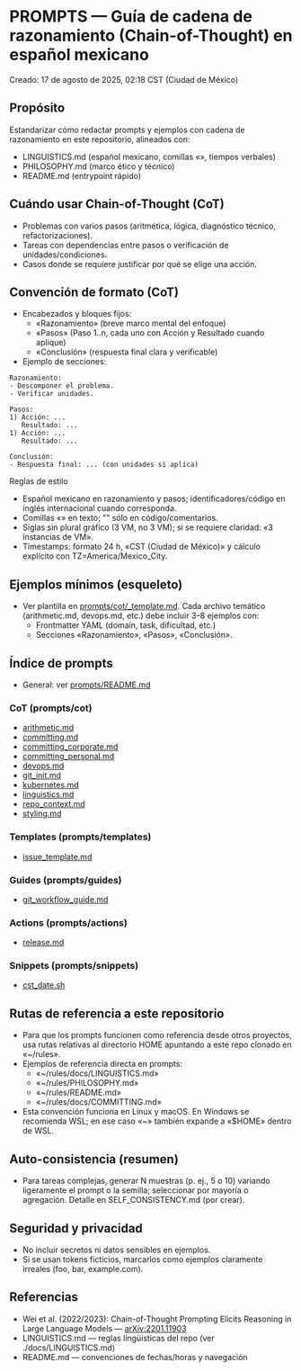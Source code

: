 # PROMPTS — Guía de cadena de razonamiento (Chain-of-Thought) en español mexicano

Creado: 17 de agosto de 2025, 02:18 CST (Ciudad de México)

## Propósito

Estandarizar cómo redactar prompts y ejemplos con cadena de razonamiento en este repositorio, alineados con:

- LINGUISTICS.md (español mexicano, comillas «», tiempos verbales)
- PHILOSOPHY.md (marco ético y técnico)
- README.md (entrypoint rápido)

## Cuándo usar Chain-of-Thought (CoT)

- Problemas con varios pasos (aritmética, lógica, diagnóstico técnico, refactorizaciones).
- Tareas con dependencias entre pasos o verificación de unidades/condiciones.
- Casos donde se requiere justificar por qué se elige una acción.

## Convención de formato (CoT)

- Encabezados y bloques fijos:
  - «Razonamiento» (breve marco mental del enfoque)
  - «Pasos» (Paso 1..n, cada uno con Acción y Resultado cuando aplique)
  - «Conclusión» (respuesta final clara y verificable)
- Ejemplo de secciones:

```text
Razonamiento:
- Descomponer el problema.
- Verificar unidades.

Pasos:
1) Acción: ...
   Resultado: ...
1) Acción: ...
   Resultado: ...

Conclusión:
- Respuesta final: ... (con unidades si aplica)
```

Reglas de estilo

- Español mexicano en razonamiento y pasos; identificadores/código en inglés internacional cuando corresponda.
- Comillas «» en texto; "" sólo en código/comentarios.
- Siglas sin plural gráfico (3 VM, no 3 VM); si se requiere claridad: «3 instancias de VM».
- Timestamps: formato 24 h, «CST (Ciudad de México)» y cálculo explícito con TZ=America/Mexico_City.

## Ejemplos mínimos (esqueleto)

- Ver plantilla en [prompts/cot/_template.md](prompts/cot/_template.md). Cada archivo temático (arithmetic.md, devops.md, etc.) debe incluir 3–8 ejemplos con:
  - Frontmatter YAML (domain, task, dificultad, etc.)
  - Secciones «Razonamiento», «Pasos», «Conclusión».

## Índice de prompts

- General: ver [prompts/README.md](prompts/README.md)

### CoT (prompts/cot)

- [arithmetic.md](prompts/cot/arithmetic.md)
- [committing.md](prompts/cot/committing.md)
- [committing_corporate.md](prompts/cot/committing_corporate.md)
- [committing_personal.md](prompts/cot/committing_personal.md)
- [devops.md](prompts/cot/devops.md)
- [git_init.md](prompts/cot/git_init.md)
- [kubernetes.md](prompts/cot/kubernetes.md)
- [linguistics.md](prompts/cot/linguistics.md)
- [repo_context.md](prompts/cot/repo_context.md)
- [styling.md](prompts/cot/styling.md)

### Templates (prompts/templates)

- [issue_template.md](prompts/templates/issue_template.md)

### Guides (prompts/guides)

- [git_workflow_guide.md](prompts/guides/git_workflow_guide.md)

### Actions (prompts/actions)

- [release.md](prompts/actions/release.md)

### Snippets (prompts/snippets)

- [cst_date.sh](prompts/snippets/cst_date.sh)

## Rutas de referencia a este repositorio

- Para que los prompts funcionen como referencia desde otros proyectos, usa rutas relativas al directorio HOME apuntando a este repo clonado en «~/rules».
- Ejemplos de referencia directa en prompts:
  - «~/rules/docs/LINGUISTICS.md»
  - «~/rules/PHILOSOPHY.md»
  - «~/rules/README.md»
  - «~/rules/docs/COMMITTING.md»
- Esta convención funciona en Linux y macOS. En Windows se recomienda WSL; en ese caso «~» también expande a «$HOME» dentro de WSL.

## Auto-consistencia (resumen)

- Para tareas complejas, generar N muestras (p. ej., 5 o 10) variando ligeramente el prompt o la semilla; seleccionar por mayoría o agregación. Detalle en SELF_CONSISTENCY.md (por crear).

## Seguridad y privacidad

- No incluir secretos ni datos sensibles en ejemplos.
- Si se usan tokens ficticios, marcarlos como ejemplos claramente irreales (foo, bar, example.com).

## Referencias

- Wei et al. (2022/2023): Chain-of-Thought Prompting Elicits Reasoning in Large Language Models — [arXiv:2201.11903](https://arxiv.org/abs/2201.11903)
- LINGUISTICS.md — reglas lingüísticas del repo (ver ./docs/LINGUISTICS.md)
- README.md — convenciones de fechas/horas y navegación

